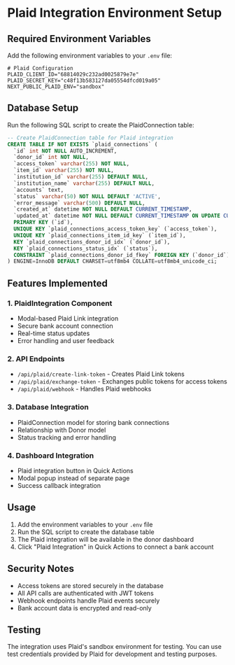 # Plaid Integration Environment Setup

## Required Environment Variables

Add the following environment variables to your `.env` file:

```env
# Plaid Configuration
PLAID_CLIENT_ID="68814029c232ad0025879e7e"
PLAID_SECRET_KEY="c48f13b583127da05554dfcd019a05"
NEXT_PUBLIC_PLAID_ENV="sandbox"
```

## Database Setup

Run the following SQL script to create the PlaidConnection table:

```sql
-- Create PlaidConnection table for Plaid integration
CREATE TABLE IF NOT EXISTS `plaid_connections` (
  `id` int NOT NULL AUTO_INCREMENT,
  `donor_id` int NOT NULL,
  `access_token` varchar(255) NOT NULL,
  `item_id` varchar(255) NOT NULL,
  `institution_id` varchar(255) DEFAULT NULL,
  `institution_name` varchar(255) DEFAULT NULL,
  `accounts` text,
  `status` varchar(50) NOT NULL DEFAULT 'ACTIVE',
  `error_message` varchar(500) DEFAULT NULL,
  `created_at` datetime NOT NULL DEFAULT CURRENT_TIMESTAMP,
  `updated_at` datetime NOT NULL DEFAULT CURRENT_TIMESTAMP ON UPDATE CURRENT_TIMESTAMP,
  PRIMARY KEY (`id`),
  UNIQUE KEY `plaid_connections_access_token_key` (`access_token`),
  UNIQUE KEY `plaid_connections_item_id_key` (`item_id`),
  KEY `plaid_connections_donor_id_idx` (`donor_id`),
  KEY `plaid_connections_status_idx` (`status`),
  CONSTRAINT `plaid_connections_donor_id_fkey` FOREIGN KEY (`donor_id`) REFERENCES `donors` (`id`) ON DELETE RESTRICT ON UPDATE CASCADE
) ENGINE=InnoDB DEFAULT CHARSET=utf8mb4 COLLATE=utf8mb4_unicode_ci;
```

## Features Implemented

### 1. PlaidIntegration Component
- Modal-based Plaid Link integration
- Secure bank account connection
- Real-time status updates
- Error handling and user feedback

### 2. API Endpoints
- `/api/plaid/create-link-token` - Creates Plaid Link tokens
- `/api/plaid/exchange-token` - Exchanges public tokens for access tokens
- `/api/plaid/webhook` - Handles Plaid webhooks

### 3. Database Integration
- PlaidConnection model for storing bank connections
- Relationship with Donor model
- Status tracking and error handling

### 4. Dashboard Integration
- Plaid integration button in Quick Actions
- Modal popup instead of separate page
- Success callback integration

## Usage

1. Add the environment variables to your `.env` file
2. Run the SQL script to create the database table
3. The Plaid integration will be available in the donor dashboard
4. Click "Plaid Integration" in Quick Actions to connect a bank account

## Security Notes

- Access tokens are stored securely in the database
- All API calls are authenticated with JWT tokens
- Webhook endpoints handle Plaid events securely
- Bank account data is encrypted and read-only

## Testing

The integration uses Plaid's sandbox environment for testing. You can use test credentials provided by Plaid for development and testing purposes.

